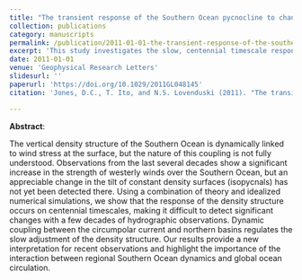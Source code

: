```yaml
---
title: "The transient response of the Southern Ocean pycnocline to changing atmospheric winds"
collection: publications
category: manuscripts
permalink: /publication/2011-01-01-the-transient-response-of-the-southern-ocean-pycnocline-to-changing-atmospheric-winds
excerpt: 'This study investigates the slow, centennial timescale response of the Southern Ocean pycnocline to changing atmospheric winds.'
date: 2011-01-01
venue: 'Geophysical Research Letters'
slidesurl: ''
paperurl: 'https://doi.org/10.1029/2011GL048145'
citation: 'Jones, D.C., T. Ito, and N.S. Lovenduski (2011). "The transient response of the Southern Ocean pycnocline to changing atmospheric winds", <i>Geophysical Research Letters</i>, 38, L15604. <a href="https://doi.org/10.1029/2011GL048145">https://doi.org/10.1029/2011GL048145</a>'

---
```

**Abstract**:

The vertical density structure of the Southern Ocean is dynamically linked to wind stress at the surface, but the nature of this coupling is not fully understood. Observations from the last several decades show a significant increase in the strength of westerly winds over the Southern Ocean, but an appreciable change in the tilt of constant density surfaces (isopycnals) has not yet been detected there. Using a combination of theory and idealized numerical simulations, we show that the response of the density structure occurs on centennial timescales, making it difficult to detect significant changes with a few decades of hydrographic observations. Dynamic coupling between the circumpolar current and northern basins regulates the slow adjustment of the density structure. Our results provide a new interpretation for recent observations and highlight the importance of the interaction between regional Southern Ocean dynamics and global ocean circulation.
